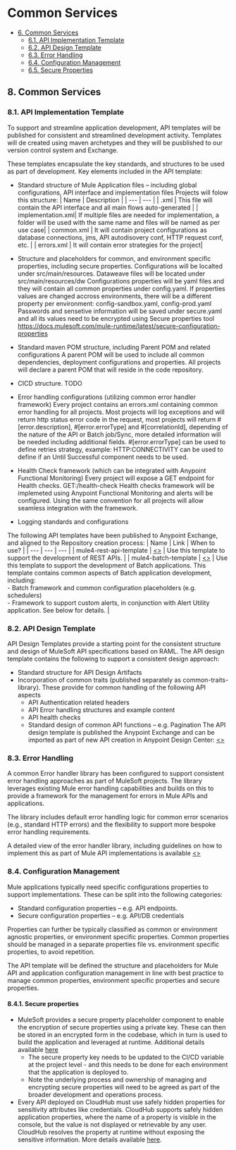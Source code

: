 # Common Services

- [6. Common Services](#common-services)
    - [6.1. API Implementation Template](#api-implementation-template)
    - [6.2. API Design Template](#api-design-template)
    - [6.3. Error Handling](#error-handling)
    - [6.4. Configuration Management](#configuration-management)
    - [6.5. Secure Properties](#secure-properties)

## 8. Common Services
<Provide details of common services that will be configured to standardize and streamline Mule application development and delivery>

### 8.1. API Implementation Template
To support and streamline application development, API templates will be published for consistent and streamlined development activity. Templates will de created using maven archetypes and they will be pusblished to our version control system and Exchange.

These templates encapsulate the key standards, and structures to be used as part of development. Key elements included in the API template:
- Standard structure of Mule Application files – including global configurations, API interface and implementation files
Projects will folow this structure:
| Name | Description |
| --- | --- |
| <artifactName>.xml | This file will contain the API interface and all main flows auto-generated |
| implementation.xml| If multiple files are needed for implementation, a folder will be used with the same name and files will be named as per use case|
| common.xml | It will contain project configurations as database connections, jms, API autodisovery conf, HTTP request conf, etc. |
| errors.xml | It will contain error strategies for the project|

- Structure and placeholders for common, and environment specific properties, including secure properties.
Configurations will be localted under src/main/resources.
Dataweave files will be located under src/main/resources/dw
Configurations properties will be yaml files and they will contain all common properties under config.yaml. If properties values are changed accross environments, there will be a different property per environment: config-sandbox.yaml, config-prod.yaml
Passwords and sensetive information will be saved under secure.yaml and all its values need to be encrypted using Secure properties tool
https://docs.mulesoft.com/mule-runtime/latest/secure-configuration-properties

- Standard maven POM structure, including Parent POM and related configurations
A parent POM will be used to include all common dependencies, deployment configurations and properties. All projects will declare a parent POM that will reside in the code repository.
- CICD structure.
TODO
- Error handling configurations (utilizing common error handler framework)
Every project contains an errors.xml containing common error handling for all projects. Most projects will log exceptions and will return http status error code in the request, most projects will return #[error.description], #[error.errorType] and #[correlationId], depending of the nature of the API or Batch job/Sync, more detailed information will be needed including additional fields. #[error.errorType] can be used to define retries strategy, example: HTTP:CONNECTIVITY can be used to define if an Until Successful component needs to be used.

- Health Check framework (which can be integrated with Anypoint Functional Monitoring)
Every project will expose a GET endpoint for Health checks.
GET:/health-check
Health checks framework will be implemeted using Anypoint Functional Monitoring and alerts will be configured. Using the same convention for all projects will allow seamless integration with the framework.

- Logging standards and configurations



The following API templates have been published to Anypoint Exchange, and aligned to the Repository creation process: 
| Name | Link | When to use? |
| --- | --- | --- |
| mule4-rest-api-template | [<<LINK>>](link) | Use this template to support the development of REST APIs. |
| mule4-batch-template | [<<LINK>>](link) | Use this template to support the development of Batch applications. This template contains common aspects of Batch application development, including: <br> - Batch framework and common configuration placeholders (e.g. schedulers) <br> - Framework to support custom alerts, in conjunction with Alert Utility application. See below for details. |

### 8.2. API Design Template
API Design Templates provide a starting point for the consistent structure and design of MuleSoft API specifications based on RAML. The API design template contains the following to support a consistent design approach: 
- Standard structure for API Design Artifacts
- Incorporation of common traits (published separately as common-traits-library). These provide for common handling of the following API aspects
    - API Authentication related headers
    - API Error handling structures and example content
    - API health checks
    - Standard design of common API functions – e.g. Pagination
The API design template is published the Anypoint Exchange and can be imported as part of new API creation in Anypoint Design Center: [<<LINK TO API DESIGN TEMPLATE>>](link)

### 8.3. Error Handling
A common Error handler library has been configured to support consistent error handling approaches as part of MuleSoft projects. The library leverages existing Mule error handling capabilities and builds on this to provide a framework for the management for errors in Mule APIs and applications. 

The library includes default error handling logic for common error scenarios (e.g., standard HTTP errors) and the flexibility to support more bespoke error handling requirements. 

A detailed view of the error handler library, including guidelines on how to implement this as part of Mule API implementations is available [<<HERE>>](link)

### 8.4. Configuration Management
Mule applications typically need specific configurations properties to support implementations. These can be split into the following categories:
- Standard configuration properties – e.g. API endpoints. 
- Secure configuration properties – e.g. API/DB credentials

Properties can further be typically classified as common or environment agnostic properties, or environment specific properties. Common properties should be managed in a separate properties file vs. environment specific properties, to avoid repetition.

The API template will be defined the structure and placeholders for Mule API and application configuration management in line with best practice to manage common properties, environment specific properties and secure properties. 

#### 8.4.1. Secure properties
- MuleSoft provides a secure property placeholder component to enable the encryption of secure properties using a private key. These can then be stored in an encrypted form in the codebase, which in turn is used to build the application and leveraged at runtime. Additional details available [here](link)
    - The secure property key needs to be updated to the CI/CD variable at the project level - and this needs to be done for each environment that the application is deployed to.
    - Note the underlying process and ownership of managing and encrypting secure properties will need to be agreed as part of the broader development and operations process. 
- Every API deployed on CloudHub must use safely hidden properties for sensitivity attributes like credentials. CloudHub supports safely hidden application properties, where the name of a property is visible in the console, but the value is not displayed or retrievable by any user. CloudHub resolves the property at runtime without exposing the sensitive information. More details available [here](link).
